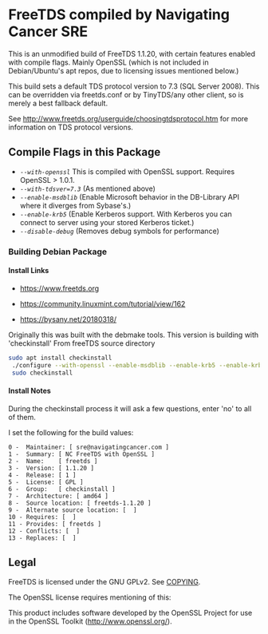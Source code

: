# FreeTDS compiled by Navigating Cancer SRE

This is an unmodified build of FreeTDS 1.1.20, with certain features
enabled with compile flags. Mainly OpenSSL (which is not included in
Debian/Ubuntu's apt repos, due to licensing issues mentioned below.)

This build sets a default TDS protocol version to 7.3 (SQL Server 2008). This can be overridden
via freetds.conf or by TinyTDS/any other client, so is merely a best fallback default.

See http://www.freetds.org/userguide/choosingtdsprotocol.htm for more information on TDS protocol versions.

## Compile Flags in this Package

* *`--with-openssl`* This is compiled with OpenSSL support. Requires OpenSSL > 1.0.1.
* *`--with-tdsver=7.3`* (As mentioned above)
* *`--enable-msdblib`* (Enable Microsoft behavior in the DB-Library API where it diverges from Sybase's.)
* *`--enable-krb5`* (Enable Kerberos support. With Kerberos you can connect to server using your stored Kerberos ticket.)
* *`--disable-debug`* (Removes debug symbols for performance)

### Building Debian Package

#### Install Links

* <https://www.freetds.org>

* <https://community.linuxmint.com/tutorial/view/162>

* <https://bysany.net/20180318/>

Originally this was built with the debmake tools. This version is building with 'checkinstall'
From freeTDS source directory

```bash
sudo apt install checkinstall
 ./configure --with-openssl --enable-msdblib --enable-krb5 --enable-krb5 --with-tdsver=7.3 --sysconfdir /etc/
 sudo checkinstall
```

#### Install Notes

During the checkinstall process it will ask a few questions, enter 'no' to all of them.

I set the following for the build values:

```
0 -  Maintainer: [ sre@navigatingcancer.com ]
1 -  Summary: [ NC FreeTDS with OpenSSL ]
2 -  Name:    [ freetds ]
3 -  Version: [ 1.1.20 ]
4 -  Release: [ 1 ]
5 -  License: [ GPL ]
6 -  Group:   [ checkinstall ]
7 -  Architecture: [ amd64 ]
8 -  Source location: [ freetds-1.1.20 ]
9 -  Alternate source location: [  ]
10 - Requires: [  ]
11 - Provides: [ freetds ]
12 - Conflicts: [  ]
13 - Replaces: [  ]
```

## Legal

FreeTDS is licensed under the GNU GPLv2. See [COPYING](COPYING).

The OpenSSL license requires mentioning of this:

This product includes software developed by the OpenSSL Project for use in the OpenSSL Toolkit (http://www.openssl.org/).
